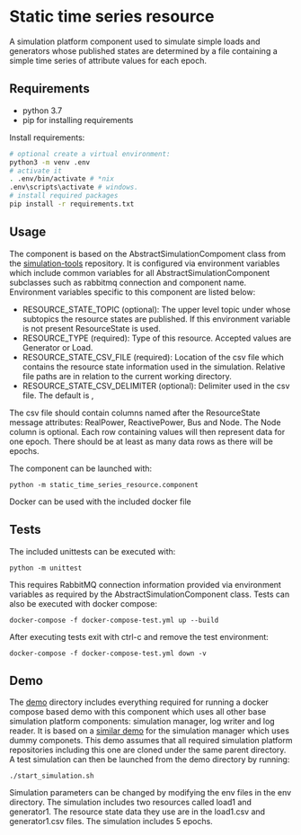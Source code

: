 # Static time series resource

A simulation platform component used to simulate simple loads and generators whose published states are determined by a file containing a simple time series of attribute values for each epoch.

## Requirements

- python 3.7
- pip for installing requirements

Install requirements:

```bash
# optional create a virtual environment:
python3 -m venv .env
# activate it
. .env/bin/activate # *nix
.env\scripts\activate # windows.
# install required packages
pip install -r requirements.txt
```

## Usage

The component is based on the AbstractSimulationCompoment class from the [simulation-tools](https://git.ain.rd.tut.fi/procemplus/simulation-tools)
 repository. It is configured via environment variables which include common variables for all AbstractSimulationComponent subclasses such as rabbitmq connection and component name. Environment variables specific to this component are listed below:
 
- RESOURCE_STATE_TOPIC (optional): The upper level topic under whose subtopics the resource states are published. If this environment variable is not present ResourceState is used.
- RESOURCE_TYPE (required): Type of this resource. Accepted values are Generator or Load.
- RESOURCE_STATE_CSV_FILE (required): Location of the csv file which contains the resource state information used in the simulation. Relative file paths are in relation to the current working directory.
- RESOURCE_STATE_CSV_DELIMITER (optional): Delimiter used in the csv file. The default is ,

The csv file should contain columns named after the ResourceState message attributes: RealPower, ReactivePower, Bus and Node. The Node column is optional. Each row containing values will then represent data for one epoch. There should be at least as many data rows as there will be epochs. 

The component can be launched with:

    python -m static_time_series_resource.component

Docker can be used with the included docker file

## Tests

The included unittests can be executed with:

    python -m unittest

This requires RabbitMQ connection information provided via environment variables as required by the AbstractSimulationComponent class. Tests can also be executed with docker compose:

    docker-compose -f docker-compose-test.yml up --build
    
After executing tests exit with ctrl-c and remove the test environment:

    docker-compose -f docker-compose-test.yml down -v

## Demo

The [demo](demo) directory includes everything required for running a docker compose based demo with this component which uses  all other base simulation platform components: simulation manager, log writer and log reader. It is based on a [similar demo](https://git.ain.rd.tut.fi/procemplus/simulation-manager/-/tree/master/docker-files) 
for the simulation manager which uses dummy componets. This demo assumes that all required simulation platform repositories including this one are cloned under the same parent directory. A test simulation can then be launched from the demo directory by running:

    ./start_simulation.sh

Simulation parameters can be changed by modifying the env files in the env directory. The simulation includes two resources called load1 and generator1. The resource state data they use are in the load1.csv and generator1.csv files. The simulation includes 5 epochs.     
